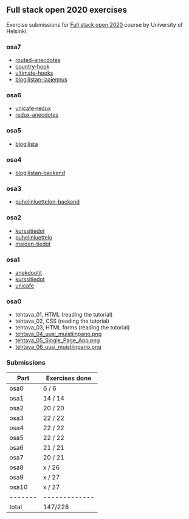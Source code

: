 ## Full stack open 2020 exercises

Exercise submissions for [Full stack open 2020](https://fullstackopen.com/en) course by University of Helsinki.

### osa7

* [routed-anecdotes](https://github.com/emakipa/fullstack2020/tree/master/osa7/routed-anecdotes)
* [country-hook](https://github.com/emakipa/fullstack2020/tree/master/osa7/country-hook)
* [ultimate-hooks](https://github.com/emakipa/fullstack2020/tree/master/osa7/ultimate-hooks)
* [blogilistan-laajennus](https://github.com/emakipa/fullstack2020/tree/master/osa7/blogilistan-laajennus)

### osa6

* [unicafe-redux](https://github.com/emakipa/fullstack2020/tree/master/osa6/unicafe-redux)
* [redux-anecdotes](https://github.com/emakipa/fullstack2020/tree/master/osa6/redux-anecdotes)

### osa5

* [blogilista](https://github.com/emakipa/fullstack2020/tree/master/osa5/blogilista)

### osa4

* [blogilistan-backend](https://github.com/emakipa/fullstack2020-osa4)

### osa3

* [puhelinluettelon-backend](https://github.com/emakipa/fullstack2020-osa3)

### osa2

* [kurssitiedot](https://github.com/emakipa/fullstack2020/tree/master/osa2/kurssitiedot)
* [puhelinluettelo](https://github.com/emakipa/fullstack2020/tree/master/osa2/puhelinluettelo)
* [maiden-tiedot](https://github.com/emakipa/fullstack2020/tree/master/osa2/maiden-tiedot)

### osa1

* [anekdootit](https://github.com/emakipa/fullstack2020/tree/master/osa1/anekdootit)
* [kurssitiedot](https://github.com/emakipa/fullstack2020/tree/master/osa1/kurssitiedot)
* [unicafe](https://github.com/emakipa/fullstack2020/tree/master/osa1/unicafe)


### osa0

* tehtava_01, HTML (reading the tutorial)
* tehtava_02, CSS (reading the tutorial)
* tehtava_03, HTML forms (reading the tutorial)
* [tehtava_04_uusi_muistiinpano.png](https://github.com/emakipa/fullstack2020/blob/master/osa0/tehtava_04_uusi_muistiinpano.png)
* [tehtava_05_Single_Page_App.png](https://github.com/emakipa/fullstack2020/blob/master/osa0/tehtava_05_Single_Page_App.png)
* [tehtava_06_uusi_muistiinpano.png](https://github.com/emakipa/fullstack2020/blob/master/osa0/tehtava_06_uusi_muistiinpano.png)

### Submissions

Part | Exercises done
------- | -------------
osa0 |  6 / 6
osa1 | 14 / 14
osa2 | 20 / 20
osa3 | 22 / 22
osa4 | 22 / 22
osa5 | 22 / 22
osa6 | 21 / 21
osa7 | 20 / 21
osa8 |  x / 26
osa9 |  x / 27
osa10 | x / 27
------- | -------------
total | 147/228




